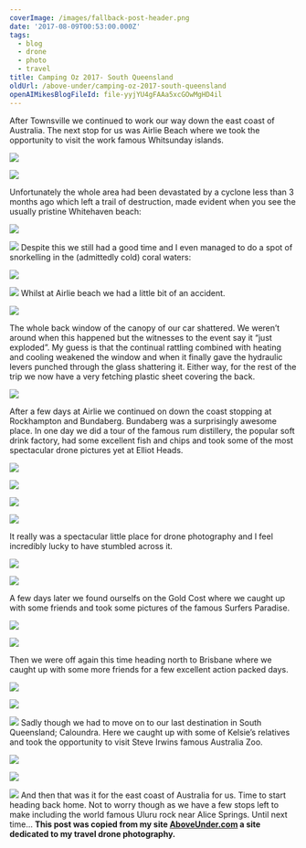 ```yaml
---
coverImage: /images/fallback-post-header.png
date: '2017-08-09T00:53:00.000Z'
tags:
  - blog
  - drone
  - photo
  - travel
title: Camping Oz 2017- South Queensland
oldUrl: /above-under/camping-oz-2017-south-queensland
openAIMikesBlogFileId: file-yyjYU4gFAAa5xcGOwMgHD4il
---
```


After Townsville we continued to work our way down the east coast of Australia. The next stop for us was Airlie Beach where we took the opportunity to visit the work famous Whitsunday islands.

<!-- more -->

![](//cdn.shopify.com/s/files/1/1830/7597/products/Whitsunday_Islands_1024x1024.jpg?v=1500960346)

![](//cdn.shopify.com/s/files/1/1830/7597/products/Whitsunday_Tropical_Paradise_1024x1024.jpg?v=1500960367)

Unfortunately the whole area had been devastated by a cyclone less than 3 months ago which left a trail of destruction, made evident when you see the usually pristine Whitehaven beach:

![](//cdn.shopify.com/s/files/1/1830/7597/products/Whitehaven_Devastation_Vertical_1024x1024.jpg?v=1500960341)

![](//cdn.shopify.com/s/files/1/1830/7597/files/DJI_0015_1024x1024.jpg?v=1500961692)
Despite this we still had a good time and I even managed to do a spot of snorkelling in the (admittedly cold) coral waters:

![](//cdn.shopify.com/s/files/1/1830/7597/files/YDXJ0686_1024x1024.jpg?v=1500961918)

![](//cdn.shopify.com/s/files/1/1830/7597/files/YDXJ0683_1024x1024.jpg?v=1500961909)
Whilst at Airlie beach we had a little bit of an accident.

![](//cdn.shopify.com/s/files/1/1830/7597/files/IMG_7751_1024x1024.JPG?v=1500961935)

The whole back window of the canopy of our car shattered. We weren’t around when this happened but the witnesses to the event say it “just exploded”. My guess is that the continual rattling combined with heating and cooling weakened the window and when it finally gave the hydraulic levers punched through the glass shattering it.
Either way, for the rest of the trip we now have a very fetching plastic sheet covering the back.

![](//cdn.shopify.com/s/files/1/1830/7597/files/IMG_7846_1024x1024.JPG?v=1502239692)

After a few days at Airlie we continued on down the coast stopping at Rockhampton and Bundaberg. Bundaberg was a surprisingly awesome place. In one day we did a tour of the famous rum distillery, the popular soft drink factory, had some excellent fish and chips and took some of the most spectacular drone pictures yet at Elliot Heads.

![](//cdn.shopify.com/s/files/1/1830/7597/products/Elliot_Rainbow_Sands_1024x1024.jpg?v=1500960611)

![](//cdn.shopify.com/s/files/1/1830/7597/products/Elliot_Kayak_1024x1024.jpg?v=1500960588)

![](//cdn.shopify.com/s/files/1/1830/7597/products/Elliot_Buoy_Far_1024x1024.jpg?v=1500960737)

![](//cdn.shopify.com/s/files/1/1830/7597/products/Elliot_Rainbow_Horizontal_1024x1024.jpg?v=1500960548)

It really was a spectacular little place for drone photography and I feel incredibly lucky to have stumbled across it.

![](//cdn.shopify.com/s/files/1/1830/7597/files/Elliot_River_1024x1024.jpg?v=1500961768)

![](//cdn.shopify.com/s/files/1/1830/7597/products/Elliot_Rainbow_Spear_1024x1024.jpg?v=1500960616)

A few days later we found ourselfs on the Gold Cost where we caught up with some friends and took some pictures of the famous Surfers Paradise.

![](//cdn.shopify.com/s/files/1/1830/7597/files/DJI_0147-HDR_1024x1024.jpg?v=1500961683)

![](//cdn.shopify.com/s/files/1/1830/7597/files/The_Gold_Coast_1024x1024.jpg?v=1500961866)

Then we were off again this time heading north to Brisbane where we caught up with some more friends for a few excellent action packed days.

![](//cdn.shopify.com/s/files/1/1830/7597/files/IMG_0499_1024x1024.jpg?v=1500961785)

![](//cdn.shopify.com/s/files/1/1830/7597/files/BrizzyPano02_1024x1024.jpg?v=1500961686)

![](//cdn.shopify.com/s/files/1/1830/7597/files/Brisbane_River_1024x1024.jpg?v=1500961698)
Sadly though we had to move on to our last destination in South Queensland; Caloundra. Here we caught up with some of Kelsie’s relatives and took the opportunity to visit Steve Irwins famous Australia Zoo.

![](//cdn.shopify.com/s/files/1/1830/7597/files/IMG_0587_1024x1024.jpg?v=1500961850)

![](//cdn.shopify.com/s/files/1/1830/7597/files/IMG_0590_1024x1024.jpg?v=1500961853)

![](//cdn.shopify.com/s/files/1/1830/7597/files/IMG_0578_1024x1024.jpg?v=1500961843)
And then that was it for the east coast of Australia for us. Time to start heading back home. Not to worry though as we have a few stops left to make including the world famous Uluru rock near Alice Springs. Until next time…
**This post was copied from my site [AboveUnder.com](https://aboveunder.com) a site dedicated to my travel drone photography.**
